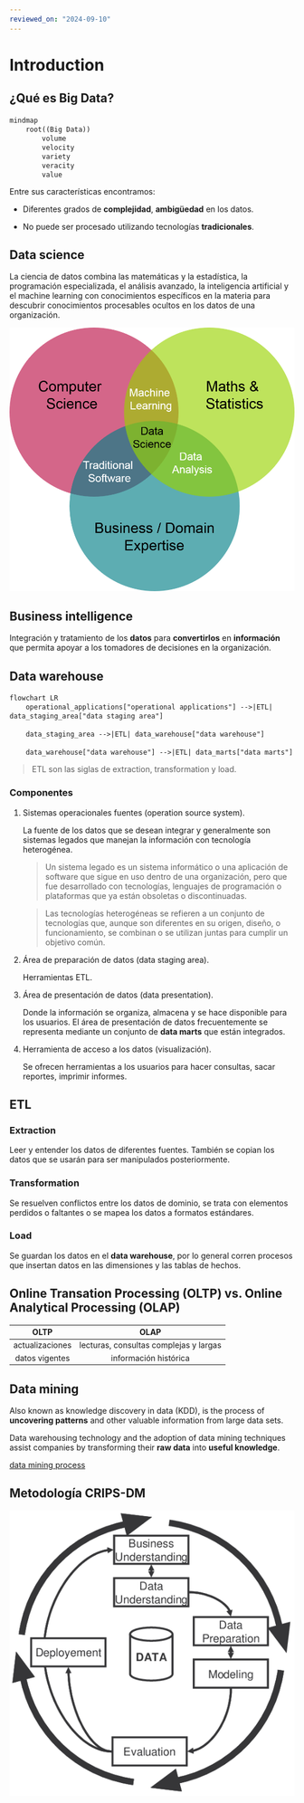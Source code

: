 ```yaml
---
reviewed_on: "2024-09-10"
---
```


# Introduction

## ¿Qué es Big Data?

```MERMAID
mindmap
    root((Big Data))
        volume
        velocity
        variety
        veracity
        value
```

Entre sus características encontramos:

- Diferentes grados de **complejidad**, **ambigüedad** en los datos.

- No puede ser procesado utilizando tecnologías **tradicionales**.

## Data science

La ciencia de datos combina las matemáticas y la estadística, la programación especializada, el análisis avanzado, la inteligencia artificial y el machine learning con conocimientos específicos en la materia para descubrir conocimientos procesables ocultos en los datos de una organización.

![Data science veen diagram](../../assets/introduccion_a_la_ciencie_de_datos/01_01-data_science_venn_diagram.png)

## Business intelligence

Integración y tratamiento de los **datos** para **convertirlos** en **información** que permita apoyar a los tomadores de decisiones en la organización.

## Data warehouse

```mermaid
flowchart LR
    operational_applications["operational applications"] -->|ETL| data_staging_area["data staging area"]

    data_staging_area -->|ETL| data_warehouse["data warehouse"]

    data_warehouse["data warehouse"] -->|ETL| data_marts["data marts"]
```

> ETL son las siglas de extraction, transformation y load.

### Componentes

1. Sistemas operacionales fuentes (operation source system).

    La fuente de los datos que se desean integrar y generalmente son sistemas legados que manejan la información con tecnología heterogénea.

    > Un sistema legado es un sistema informático o una aplicación de software que sigue en uso dentro de una organización, pero que fue desarrollado con tecnologías, lenguajes de programación o plataformas que ya están obsoletas o discontinuadas.

    > Las tecnologías heterogéneas se refieren a un conjunto de tecnologías que, aunque son diferentes en su origen, diseño, o funcionamiento, se combinan o se utilizan juntas para cumplir un objetivo común.

2. Área de preparación de datos (data staging area).

    Herramientas ETL.

3. Área de presentación de datos (data presentation).

    Donde la información se organiza, almacena y se hace disponible para los usuarios. El área de presentación de datos frecuentemente se representa mediante un conjunto de **data marts** que están integrados.

4. Herramienta de acceso a los datos (visualización).

    Se ofrecen herramientas a los usuarios para hacer consultas, sacar reportes, imprimir informes.

## ETL

### Extraction

Leer y entender los datos de diferentes fuentes. También se copian los datos que se usarán para ser manipulados posteriormente.

### Transformation

Se resuelven conflictos entre los datos de dominio, se trata con elementos perdidos o faltantes o se mapea los datos a formatos estándares.

### Load

Se guardan los datos en el **data warehouse**, por lo general corren procesos que insertan datos en las dimensiones y las tablas de hechos.

## Online Transation Processing (OLTP) vs. Online Analytical Processing (OLAP)

|      OLTP       |                  OLAP                  |
|:---------------:|:--------------------------------------:|
| actualizaciones | lecturas, consultas complejas y largas |
| datos vigentes  |         información histórica          |

## Data mining

Also known as knowledge discovery in data (KDD), is the process of **uncovering patterns** and other valuable information from large data sets.

Data warehousing technology and the adoption of data mining techniques assist companies by transforming their **raw data** into **useful knowledge**.

[data mining process](../../../07/Inteligencia_artificial/07-machine_learning.md#machine-learning)

## Metodología CRIPS-DM

![CRISP-DM diagram](../../assets/introduccion_a_la_ciencie_de_datos/01_02-CRISP-DM_diagram.png)
